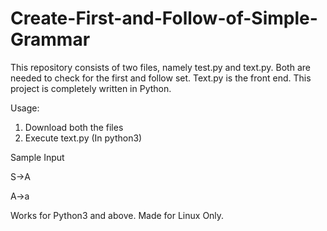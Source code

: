 # Create-First-and-Follow-of-Simple-Grammar

This repository consists of two files, namely test.py and text.py. Both are needed to check for the first and follow set. Text.py is the front end. This project is completely written in Python.

Usage:

1. Download both the files
2. Execute text.py (In python3)

Sample Input

S->A

A->a

Works for Python3 and above. Made for Linux Only.
